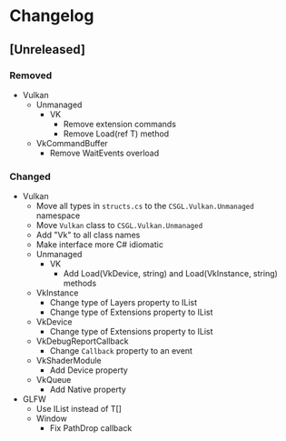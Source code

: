 # Changelog

## [Unreleased]
### Removed
- Vulkan
  - Unmanaged
    - VK
      - Remove extension commands
      - Remove Load<T>(ref T) method
  - VkCommandBuffer
    - Remove WaitEvents overload
      
### Changed
- Vulkan
  - Move all types in `structs.cs` to the `CSGL.Vulkan.Unmanaged` namespace
  - Move `Vulkan` class to `CSGL.Vulkan.Unmanaged`
  - Add "Vk" to all class names
  - Make interface more C# idiomatic
  - Unmanaged
    - VK
      - Add Load(VkDevice, string) and Load(VkInstance, string) methods
  - VkInstance
    - Change type of Layers property to IList<VkLayer>
    - Change type of Extensions property to IList<VkExtension>
  - VkDevice
    - Change type of Extensions property to IList<VkExtension>
  - VkDebugReportCallback
    - Change `Callback` property to an event
  - VkShaderModule
    - Add Device property
  - VkQueue
    - Add Native property
- GLFW
  - Use IList<T> instead of T[]
  - Window
    - Fix PathDrop callback